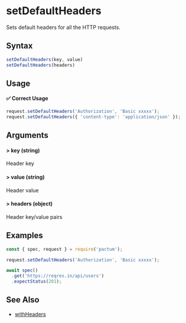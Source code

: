 # setDefaultHeaders

Sets default headers for all the HTTP requests.

## Syntax

```js
setDefaultHeaders(key, value)
setDefaultHeaders(headers)
```

## Usage

#### ✅  Correct Usage

```js 
request.setDefaultHeaders('Authorization', 'Basic xxxxx');
request.setDefaultHeaders({ 'content-type': 'application/json' });
```

## Arguments

#### > key (string)

Header key

#### > value (string)

Header value

#### > headers (object)

Header key/value pairs

## Examples

```js 
const { spec, request } = require('pactum');

request.setDefaultHeaders('Authorization', 'Basic xxxxx');

await spec()
  .get('https://reqres.in/api/users')
  .expectStatus(201);
```

## See Also

- [withHeaders](reference/withHeaders)
